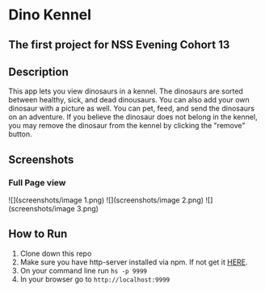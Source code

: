 # Dino Kennel

## The first project for NSS Evening Cohort 13

## Description
This app lets you view dinosaurs in a kennel. The dinosaurs are sorted between healthy, sick, and dead dinousaurs. You can also add your own dinosaur with a picture as well. You can pet, feed, and send the dinosaurs on an adventure. If you believe the dinosaur does not belong in the kennel, you may remove the dinosaur from the kennel by clicking the "remove" button.

## Screenshots
### Full Page view
![](screenshots/image 1.png)
![](screenshots/image 2.png)
![](screenshots/image 3.png)



## How to Run
1. Clone down this repo
1. Make sure you have http-server installed via npm. If not get it [HERE](https://www.npmjs.com/package/http-server).
1. On your command line run `hs -p 9999`
1. In your browser go to `http://localhost:9999`
